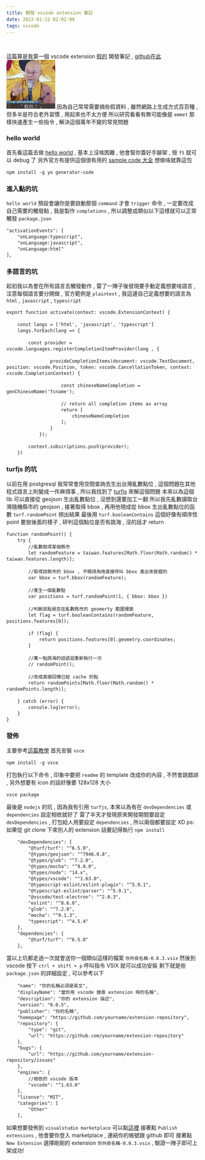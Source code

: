 ```yaml
---
title: 開發 vscode extension 筆記
date: 2022-01-22 02:02:09
tags: vscode
---
```

&nbsp;
<!-- more -->

這篇算是我第一個 vscode extension [假的](https://marketplace.visualstudio.com/items?itemName=weber87na.tw-fake-data-gen) 開發筆記 , [github在此](https://github.com/weber87na/tw-fake-data-gen)
![假的](https://raw.githubusercontent.com/weber87na/tw-fake-data-gen/main/images/fake128x128.jpg)
因為自己常常需要搞些假資料 , 雖然網路上生成方式百百種 , 但多半是符合老外習慣 , 用起來也不太方便
所以研究看看有無可能像是 `emmet` 那樣快速產生一些指令 , 解決這個萬年不變的常見問題

### hello world
首先看這篇去做 [hello world](https://code.visualstudio.com/api/get-started/your-first-extension) , 基本上沒啥困難 , 他會幫你蓋好手腳架 , 按 `f5` 就可以 debug 了
另外官方有提供這個很有用的 [sample code 大全](https://github.com/microsoft/vscode-extension-samples) 想做啥就靠這包

```
npm install -g yo generator-code
```

### 進入點的坑
`hello world` 預設會讓你是要啟動那個 `command` 才會 `trigger` 命令 , 一定要改成自己需要的觸發點 , 我是製作 `completions` , 所以調整成類似以下這樣就可以正常觸發
`package.json`
```
"activationEvents": [
	"onLanguage:typescript",
	"onLanguage:javascript",
	"onLanguage:html"
],
```

### 多語言的坑
起初我以為會在所有語言去觸發動作 , 雷了一陣子後發現要手動定義想要啥語言 , 注意每個語言要分開做 , 官方範例是 `plaintext` , 我這邊自己定義想要的語言為 `html` , `javascript` , `typescript`
```
export function activate(context: vscode.ExtensionContext) {

    const langs = ['html', 'javascript', 'typescript']
    langs.forEach(lang => {

        const provider = vscode.languages.registerCompletionItemProvider(lang , {

                provideCompletionItems(document: vscode.TextDocument, position: vscode.Position, token: vscode.CancellationToken, context: vscode.CompletionContext) {

					const chineseNameCompletion = genChineseName('fcname');

                    // return all completion items as array
                    return [
                        chineseNameCompletion
                    ];
                }
            });

        context.subscriptions.push(provider);
    })

```

### turfjs 的坑
以前在用 postgresql 我常常會用空間查詢去生出台灣亂數點位 , 這個問題在其他程式語言上則變成一件麻煩事 , 所以我找到了 [turfjs](https://turfjs.org/) 來解這個問題
本來以為這個 lib 可以直接從 geojson 生出亂數點位 , 沒想到還要加工一翻
所以我先亂數讀取台灣隨機縣市的 geojson , 接著取得 bbox , 再用他現成從 bbox 生出亂數點位的函數 `turf.randomPoint` 撈出結果
最後用 `turf.booleanContains` 這個好像有順序性 point 要放後面的樣子 , 研判這個點位是否有跳海 , 沒的話才 return

```
function randomPoint() {
    try {
        //亂數取得某個縣市
        let randomFeature = taiwan.features[Math.floor(Math.random() * taiwan.features.length)];

        //取得該縣市的 bbox , 不曉得為啥直接呼叫 bbox 產出來是錯的
        var bbox = turf.bbox(randomFeature);

        //產生一個亂數點
        var positions = turf.randomPoint(1, { bbox: bbox })

        //判斷該點是否在亂數縣市的 geomerty 範圍裡面
        let flag = turf.booleanContains(randomFeature, positions.features[0]);

        if (flag) {
            return positions.features[0].geometry.coordinates;
        }

        //萬一點跳海的話遞迴重新執行一次
        // randomPoint();

        //改成直接回傳已經 cache 的點
        return randomPoints[Math.floor(Math.random() * randomPoints.length)];

    } catch (error) {
        console.log(error);
    }
}
```

### 發佈
主要參考[這篇教學](https://itnext.io/creating-and-publishing-vs-code-extensions-912b5b8b529)
首先安裝 `vsce`
```
npm install -g vsce
```

打包執行以下命令 , 印象中要把 `readme` 的 template 改成你的內容 , 不然會跳錯誤 , 另外想要有 icon 的話好像要 128x128 大小
```
vsce package
```

最後是 `nodejs` 的坑 , 因為我有引用 `turfjs`, 本來以為有在 `devDependencies` 或 `dependencies` 設定相依就好了
雷了半天才發現原來開發期間要設定 `devDependencies` , 打包給人用要設定 `dependencies` , 所以兩個都要設定 XD
ps:如果從 git clone 下來別人的 extension 話要記得執行 `npm install`
```
    "devDependencies": {
        "@turf/turf": "^6.5.0",
        "@types/geojson": "^7946.0.8",
        "@types/glob": "^7.2.0",
        "@types/mocha": "^9.0.0",
        "@types/node": "14.x",
        "@types/vscode": "^1.63.0",
        "@typescript-eslint/eslint-plugin": "^5.9.1",
        "@typescript-eslint/parser": "^5.9.1",
        "@vscode/test-electron": "^2.0.3",
        "eslint": "^8.6.0",
        "glob": "^7.2.0",
        "mocha": "^9.1.3",
        "typescript": "^4.5.4"
    },
    "dependencies": {
        "@turf/turf": "^6.5.0"
    },
```

當以上坑都走過一次就會送你一個類似這樣的檔案 `你外掛名稱-0.0.3.vsix` 然後到 vscode 按下 `ctrl + shift + p` 呼叫指令 VSIX 就可以成功安裝
剩下就是些 `package.json` 的詳細設定 , 可以參考以下
```
    "name": "你的名稱必須是英文",
    "displayName": "當你用 vscode 搜尋 extension 時的名稱",
    "description": "你的 extension 描述",
    "version": "0.0.5",
    "publisher": "你的名稱",
    "homepage": "https://github.com/yourname/extension-repository",
    "repository": {
        "type": "git",
        "url": "https://github.com/yourname/extension-repository"
    },
    "bugs": {
        "url": "https://github.com/yourname/extension-repository/issues"
    },
    "engines": {
		//相依的 vscode 版本
        "vscode": "^1.63.0"
    },
    "license": "MIT",
    "categories": [
        "Other"
    ],
```

如果想要發佈到 `visualstudio marketplace` 可以點[這裡](https://marketplace.visualstudio.com/) 接著點 `Publish extensions` , 他會要你登入 marketplace , 連結你的帳號跟 github 即可
接著點 `New Extension` 選擇剛剛的 extension `你外掛名稱-0.0.3.vsix` , 驗證一陣子即可上架成功!
